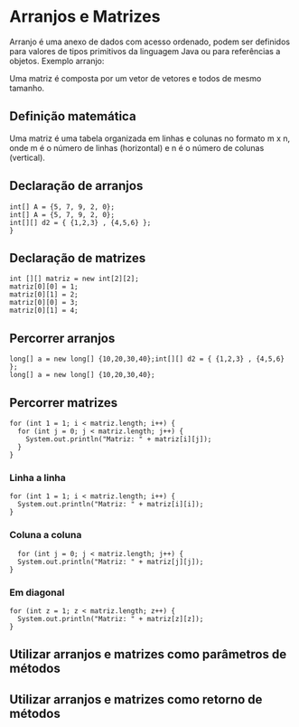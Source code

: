 <h1>Arranjos e Matrizes</h1>
<p>Arranjo é uma anexo de dados com acesso ordenado, podem ser definidos para valores de tipos primitivos da linguagem Java ou para referências a objetos.
Exemplo arranjo:</p>
<p>Uma matriz é composta por um vetor de vetores e todos de mesmo tamanho.</p>

<h2>Definição matemática</h2>
<p>Uma matriz é uma tabela organizada em linhas e colunas no formato m x n, onde m é o número de linhas (horizontal) e n é o número de colunas (vertical).</p>

<h2>Declaração de arranjos</h2>
<pre>
<code>int[] A = {5, 7, 9, 2, 0};</code>
<code>int[] A = {5, 7, 9, 2, 0};</code>
<code>int[][] d2 = { {1,2,3} , {4,5,6} };</code>
<code>}</code>
</pre>

<h2>Declaração de matrizes</h2>
<pre>
<code>int [][] matriz = new int[2][2];</code>
<code>matriz[0][0] = 1;</code>
<code>matriz[0][1] = 2;</code>
<code>matriz[0][0] = 3;</code>
<code>matriz[0][1] = 4;</code>
</pre>

<h2>Percorrer arranjos</h2>
<pre>
<code>long[] a = new long[] {10,20,30,40};int[][] d2 = { {1,2,3} , {4,5,6} };</code>
<code>long[] a = new long[] {10,20,30,40};</code>
</pre>

<h2>Percorrer matrizes</h2>
<pre>
<code>for (int 1 = 1; i < matriz.length; i++) {</code>
<code>  for (int j = 0; j < matriz.length; j++) {</code>
<code>    System.out.println("Matriz: " + matriz[i][j]);</code>
<code>	}</code>
<code>}</code>
</pre>

<h3>Linha a linha</h3>
<pre>
<code>for (int 1 = 1; i < matriz.length; i++) {</code>
<code>  System.out.println("Matriz: " + matriz[i][i]);</code>
<code>}</code>
</pre>


<h3>Coluna a coluna</h3>
<pre>
<code>  for (int j = 0; j < matriz.length; j++) {</code>
<code>  System.out.println("Matriz: " + matriz[j][j]);</code>
<code>}</code>
</pre>

<h3>Em diagonal</h3>
<pre>
<code>for (int z = 1; z < matriz.length; z++) {</code>
<code>  System.out.println("Matriz: " + matriz[z][z]);</code>
<code>}</code>
</pre>

<h2>Utilizar arranjos e matrizes como parâmetros de métodos</h2>


<h2>Utilizar arranjos e matrizes como retorno de métodos</h1>

